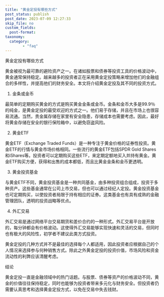 ```yaml
---
title: "黄金定投有哪些方式"
post_status: publish
post_date: 2023-07-09 12:27:33
skip_file: no
custom_fields: 
  post-format: 
taxonomy:
  category:
        - "faq"
---
```


黄金定投有哪些方式

黄金被视为最可靠的避险资产之一。在诸如股票和债券等投资工具的价格波动中，黄金通常保持稳定。越来越多的投资者正在采用黄金定投策略来增加他们的金融组合的多样性，并提高他们的财务安全。本文将介绍黄金定投及其不同的投资方式。

1. 金条或金币

最简单的定期购买黄金的方式是购买黄金金条或金币。金条和金币大多是99.9％的纯金，是黄金定投的最受欢迎的方式之一。他们易于存储，并且在市场上也很容易流通。当然，贵金属存储在家里有安全隐患，存储成本也需要考虑。因此，最好将黄金存储在安全的银行保险箱中，以避免窃盗风险。

2. 黄金ETF

黄金ETF（Exchange Traded Funds）是一种专注于黄金价格的证券性投资。黄金ETF的行情与黄金市场价格相同。一些流行的黄金ETF包括SPDR Gold Shares和iShares等。投资者可以定期购买这些ETF，来定期定额地买入并持有黄金。黄金ETF购买方便，获得和出售的成本都低，而且比黄金金条和金币更透明。

3. 黄金投资基金

与黄金ETF不同，黄金投资基金是一种共同基金，由多种投资组合组成，投资于多种资产。这些基金通常在公司上市交易，但也可以通过经纪人定投。黄金投资基金也可定期购买，以使投资者局限于持有相应的证券。这类基金也有具有成熟的金融管理团队，透明的投资战略等优点。

4. 外汇交易

外汇交易是通过网络平台交易期货和差价合约的一种形式。外汇交易平台是开放的，每分钟都会有价格波动。这使得外汇交易能够实现快速和灵活的交易，但同时也有极大的风险性，初学者不建议此类方式投资。

黄金定投的几种方式并不是最佳的选择每个人都适用，因此投资者应根据自己的个人情况来选择参与何种销售方式。除此之外黄金定投的投资价值，市场风险和资金流动性的利弊应该清醒考虑。

结论

黄金定投一直是金融领域中的热门话题。与股票、债券等资产的价格波动不同，黄金的价值往往保持稳定，同时也能够为投资者带来多元化与财务安全。但投资者仍需要认真思考和选择黄金定投方式，以免在交易中失去钱财。
